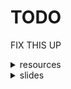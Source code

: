 <!-- <style>
    .footer {
        display: none !important;
    }
    #downloads {
        display: none !important;
    }
</style> -->
# TODO

FIX THIS UP

<details>
<summary>resources</summary>
<ul>
<li><a href="/6447/resources/pwntools">pwntools</a></li>
<li><a href="/6447/resources/pwndbg">pwndbg</a></li>
<li><a href="/6447/resources/binary-ninja">binary-nina</a></li>
<li><a href="/6447/resources/template">template</a></li>
<li><a href="/6447/resources/lib">lib</a></li>
</ul>
</details>

<details>
<summary>slides</summary>
<ul>
<li><a href="/6447/week01">week 1</a></li>
</ul>
</details>